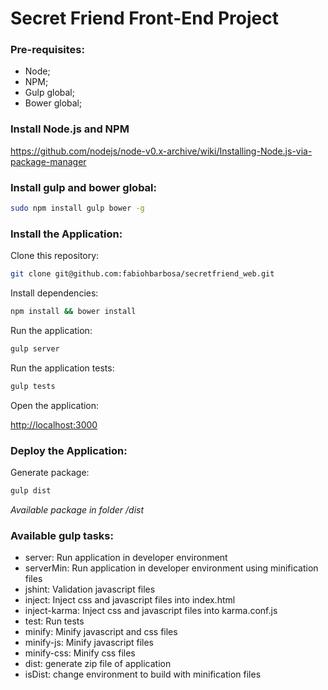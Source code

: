 Secret Friend Front-End Project
===

### Pre-requisites:
* Node;
* NPM;
* Gulp global;
* Bower global;

### Install Node.js and NPM
https://github.com/nodejs/node-v0.x-archive/wiki/Installing-Node.js-via-package-manager

### Install gulp and bower global:
```sh
sudo npm install gulp bower -g
```

### Install the Application:
Clone this repository:
```sh
git clone git@github.com:fabiohbarbosa/secretfriend_web.git
```

Install dependencies:
```sh
npm install && bower install
```

Run the application:
```sh
gulp server
```

Run the application tests:
```sh
gulp tests
```

Open the application:

[http://localhost:3000](http://localhost:3000)

### Deploy the Application:

Generate package:
```sh
gulp dist
```
*Available package in folder /dist*

### Available gulp tasks:
* server: Run application in developer environment
* serverMin: Run application in developer environment using minification files
* jshint: Validation javascript files
* inject: Inject css and javascript files into index.html
* inject-karma: Inject css and javascript files into karma.conf.js
* test: Run tests
* minify: Minify javascript and css files
* minify-js: Minify javascript files
* minify-css: Minify css files
* dist: generate zip file of application
* isDist: change environment to build with minification files
